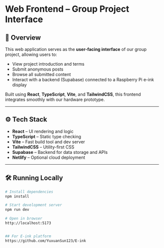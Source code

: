 # Web Frontend – Group Project Interface

## 📝 Overview
This web application serves as the **user-facing interface** of our group project, allowing users to:

- View project introduction and terms
- Submit anonymous posts
- Browse all submitted content
- Interact with a backend (Supabase) connected to a Raspberry Pi e-ink display

Built using **React**, **TypeScript**, **Vite**, and **TailwindCSS**, this frontend integrates smoothly with our hardware prototype.

---


## ⚙️ Tech Stack

- **React** – UI rendering and logic
- **TypeScript** – Static type checking
- **Vite** – Fast build tool and dev server
- **TailwindCSS** – Utility-first CSS
- **Supabase** – Backend for data storage and APIs
- **Netlify** – Optional cloud deployment

---

## 🛠 Running Locally

```bash
# Install dependencies
npm install

# Start development server
npm run dev

# Open in browser
http://localhost:5173


## For E-ink platform
https://github.com/YuxuanSun123/E-ink
